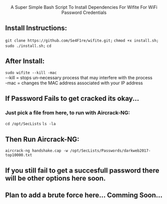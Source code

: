 <p align="center">A Super Simple Bash Script To Install Dependencies For Wifite For WiFi Password Credentials</p>

## Install Instructions:

`git clone https://github.com/Se4F1re/wifite.git;`
`chmod +x install.sh;`
`sudo ./install.sh;`
`cd`

## After Install:
`sudo wifite --kill -mac`  
  --kill = stops un-necessary process that may interfere with the process  
  -mac   = changes the MAC address associated with your IP address  

## If Password Fails to get cracked its okay...
### Just pick a file from here, to run with Aircrack-NG:
`cd /opt/SecLists`
`ls -la`

## Then Run Aircrack-NG:
`aircrack-ng handshake.cap -w /opt/SecLists/Passwords/darkweb2017-top10000.txt`


## If you still fail to get a succesfull password there will be other options here soon.
## Plan to add a brute force here... Comming Soon...
